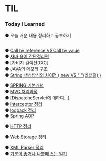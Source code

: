 <h1> TIL
  <h3>Today I Learned </h3>
● 오늘 배운 내용 정리하고 공부하기 <br>

## 
● [Call by reference VS Call by value](https://github.com/JeonDoHyun/TIL/blob/main/JAVA/Callby.md)<BR>
● [자바 용어 간단정리편](https://github.com/JeonDoHyun/TIL/blob/main/JAVA/JAVA%20%EC%9A%A9%EC%96%B4%20%EB%B0%8F%20%EA%B0%9C%EB%85%90%20%EA%B0%84%EB%8B%A8%EC%A0%95%EB%A6%AC.md)<BR>
●  [가비지 컬렉션(GC)] <BR>
●  [JAVA의 메모리 구조 ](https://github.com/JeonDoHyun/TIL/blob/main/JAVA/JAVA%EC%9D%98%20%EB%A9%94%EB%AA%A8%EB%A6%AC%EA%B5%AC%EC%A1%B0.md) <BR>
● [String 생성방식의 차이점 ( new VS " "(리터럴) )](https://github.com/JeonDoHyun/TIL/blob/main/JAVA/String%20%EC%83%9D%EC%84%B1%20%EB%B0%A9%EC%8B%9D%EC%9D%98%20%EC%B0%A8%EC%9D%B4%EC%A0%90.md)  <BR>

● [SPRING 기본개념](https://github.com/JeonDoHyun/TIL/blob/main/Spring/SPRING%20%EA%B0%9C%EB%85%90%EC%A0%95%EB%A6%AC.md)<br>
● [MVC 처리과정](https://github.com/JeonDoHyun/TIL/blob/main/Spring/MVC%20%EC%B2%98%EB%A6%AC%EA%B3%BC%EC%A0%95.md) <BR>
● [DispatcheServlet에 대하여...] <BR>
● [Interceptor 정리](https://github.com/JeonDoHyun/TIL/blob/main/Spring/%EC%9D%B8%ED%84%B0%EC%85%89%ED%84%B0%20%EC%A0%95%EB%A6%AC.md) <BR>
● [logback 정리](https://github.com/JeonDoHyun/TIL/blob/main/Spring/logBack%20%EC%A0%95%EB%A6%AC.md)  <BR>
● [Spring AOP](https://github.com/JeonDoHyun/TIL/blob/main/Spring/logBack%20%EC%A0%95%EB%A6%AC.md)  <BR>

● [HTTP 정리](https://github.com/JeonDoHyun/TIL/blob/main/WEB/HTTP%20%EC%A0%95%EB%A6%AC.md)<br>

● [Web Storage 정리](https://github.com/JeonDoHyun/TIL/blob/main/WEB/WebStorage%20%EC%A0%95%EB%A6%AC.md)<br>

● [XML Parser 정리](https://github.com/JeonDoHyun/TIL/blob/main/WEB/HTTP%20%EC%A0%95%EB%A6%AC.md)<br>
● [기분이 좋거나 나쁠때 쓰는 일기](https://github.com/JeonDoHyun/TIL/blob/main/Diary/)<br>
